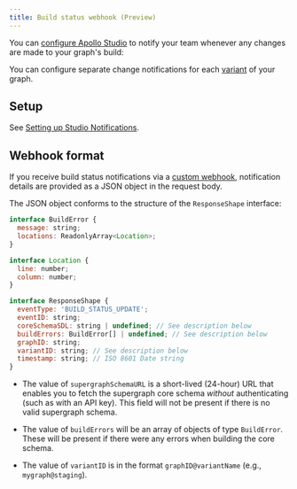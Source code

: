 ```yaml
---
title: Build status webhook (Preview)
---
```


You can [configure Apollo Studio](./notification-setup) to notify your team whenever any changes are made to your graph's build:

You can configure separate change notifications for each [variant](./org/graphs/#managing-variants) of your graph.

## Setup

See [Setting up Studio Notifications](./notification-setup).

## Webhook format

If you receive build status notifications via a [custom webhook](./notification-setup/#custom-webhooks-enterprise-only), notification details are provided as a JSON object in the request body.

The JSON object conforms to the structure of the `ResponseShape` interface:

```javascript
interface BuildError {
  message: string;
  locations: ReadonlyArray<Location>;
}

interface Location {
  line: number;
  column: number;
}

interface ResponseShape {
  eventType: 'BUILD_STATUS_UPDATE';
  eventID: string;
  coreSchemaSDL: string | undefined; // See description below
  buildErrors: BuildError[] | undefined; // See description below
  graphID: string;
  variantID: string; // See description below
  timestamp: string; // ISO 8601 Date string
}
```

* The value of `supergraphSchemaURL` is a short-lived (24-hour) URL that enables you to fetch the supergraph core schema _without_ authenticating (such as with an API key). This field will not be present if there is no valid supergraph schema.

* The value of `buildErrors` will be an array of objects of type `BuildError`. These will be present if there were any errors when building the core schema.

* The value of `variantID` is in the format `graphID@variantName` (e.g., `mygraph@staging`).
